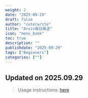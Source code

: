 ```yaml
---
weight: 2
date: "2025-09-29"
draft: false
author: "cuterwrite"
title: "Arxiv每日推送"
icon: "menu_book"
toc: true
description: ""
publishdate: "2025-09-29"
tags: ["Beginners"]
categories: [""]
---
```

## Updated on 2025.09.29
> Usage instructions: [here](./docs/README.md#usage)


